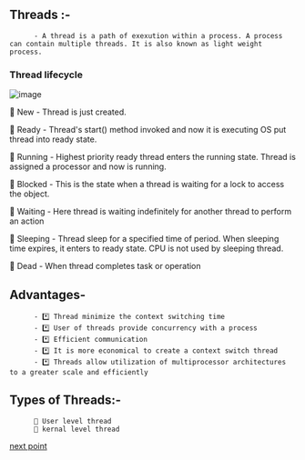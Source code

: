 ## Threads :- 
          - A thread is a path of exexution within a process. A process can contain multiple threads. It is also known as light weight process.
          
### Thread lifecycle

![image](https://user-images.githubusercontent.com/93985255/206346117-0d093f90-ab5e-45a2-8d75-196df260b6b7.png)


🛑 New 
    - Thread is just created.
    
🛑 Ready 
    - Thread's start() method invoked and now it is executing OS put thread into ready state.
    
🛑 Running 
    - Highest priority ready thread enters the running state. Thread is assigned a processor and now is running.
    
🛑 Blocked 
    - This is the state when a thread is waiting for a lock to access the object.
    
🛑 Waiting 
    - Here thread is waiting indefinitely for another thread to perform an action
    
🛑 Sleeping
    - Thread sleep for a specified time of period. When sleeping time expires, it enters to ready state. CPU is not used by sleeping thread.
    
🛑 Dead 
    - When thread completes task or operation

## Advantages-
          - *️⃣ Thread minimize the context switching time 
          - *️⃣ User of threads provide concurrency with a process
          - *️⃣ Efficient communication
          - *️⃣ It is more economical to create a context switch thread
          - *️⃣ Threads allow utilization of multiprocessor architectures to a greater scale and efficiently

## Types of Threads:-
          🛑 User level thread
          🛑 kernal level thread



[next point](https://github.com/prashantjagtap2909/OS/blob/main/Topics/Operating%20System/06%20-%20Multithreading%20model.md)
